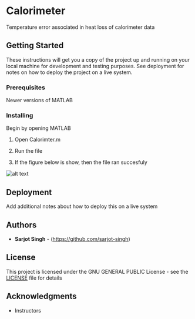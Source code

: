 # Calorimeter
Temperature error associated in heat loss of calorimeter data

## Getting Started
These instructions will get you a copy of the project up and running on your local machine for development and testing purposes. See deployment for notes on how to deploy the project on a live system.

### Prerequisites
Newer versions of MATLAB

### Installing
Begin by opening MATLAB

1. Open Calorimter.m

2. Run the file

3. If the figure below is show, then the file ran succesfuly 

![alt text](https://github.com/sarjot-singh/Calorimter/blob/main/Graph.jpg)

## Deployment
Add additional notes about how to deploy this on a live system

## Authors
* **Sarjot Singh** - (https://github.com/sarjot-singh)

## License
This project is licensed under the GNU GENERAL PUBLIC License - see the [LICENSE](LICENSE) file for details

## Acknowledgments
* Instructors
